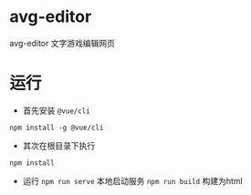 # avg-editor
avg-editor
文字游戏编辑网页

# 运行

* 首先安装 `@vue/cli`

`npm install -g @vue/cli`
* 其次在根目录下执行

`npm install`

* 运行
`npm run serve` 本地启动服务
`npm run build` 构建为html

